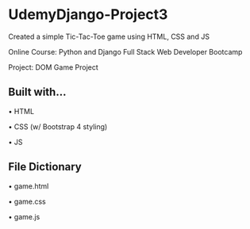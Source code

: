 # UdemyDjango-Project3

Created a simple Tic-Tac-Toe game using HTML, CSS and JS

Online Course: Python and Django Full Stack Web Developer Bootcamp

Project: DOM Game Project

## Built with...

• HTML

• CSS (w/ Bootstrap 4 styling)

• JS

## File Dictionary

• game.html

• game.css

• game.js
